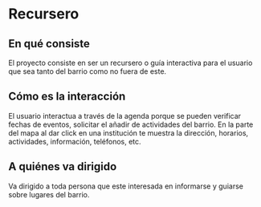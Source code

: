 # Recursero


## En qué consiste
El proyecto consiste en ser un recursero o guía interactiva para el usuario que sea tanto del barrio como no fuera de este.

## Cómo es la interacción
El usuario interactua a través de la agenda porque se pueden verificar fechas de eventos, solicitar el añadir de actividades del barrio. En la parte del mapa al dar click en una institución te muestra la dirección, horarios, actividades, información, teléfonos, etc.   

## A quiénes va dirigido
Va dirigido a toda persona que este interesada en informarse y guiarse sobre lugares del barrio.
